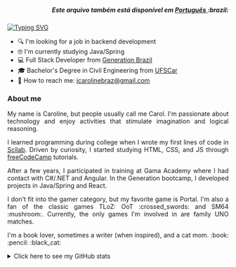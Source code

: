 <h5 align="right">
	Este arquivo também está disponível em <a href=https://github.com/carolinebraz/carolinebraz/blob/main/README-pt.md> Português </a> :brazil: 
</h5>

[![Typing SVG](https://readme-typing-svg.demolab.com?font=Montserrat&size=42&pause=1000&color=1993FF&vCenter=true&width=500&lines=Hello+🌎;I'm+Caroline+Braz;Full+Stack+Developer)](https://git.io/typing-svg)

- :mag: I'm looking for a job in backend development
- :nerd_face: I'm currently studying Java/Spring
- :computer: Full Stack Developer from [Generation Brazil](https://brazil.generation.org/)
- :mortar_board: Bachelor's Degree in Civil Engineering from [UFSCar](https://www.ufscar.br/)
- :email: How to reach me: [jcarolinebraz@gmail.com](mailto:jcarolinebraz@gmail.com)

### About me

<div align="justify">
  <p>
  My name is Caroline, but people usually call me Carol. I'm passionate about technology and enjoy activities that stimulate imagination and logical reasoning.
  </p>
  <p>	
  I learned programming during college when I wrote my first lines of code in <a href="https://www.scilab.org/">Scilab</a>. Driven by curiosity, I started studying HTML, CSS, and JS through <a href="https://www.freecodecamp.org/">freeCodeCamp</a> tutorials. 
  </p>
  <p> 
  After a few years, I participated in training at Gama Academy where I had contact with C#/.NET and Angular. In the Generation bootcamp, I developed projects in Java/Spring and React.
  </p>
  <p>
  I don't fit into the gamer category, but my favorite game is Portal. I'm also a fan of the classic games TLoZ: OoT :crossed_swords: and SM64 :mushroom:. Currently, the only games I'm involved in are family UNO matches.
  </p>
  <p>
  I'm a book lover, sometimes a writer (when inspired), and a cat mom. :book: :pencil: :black_cat:
  </p>
</div>

<details>
  <summary>
    Click here to see my GitHub stats
  </summary>
  <p></p>
  <div align="center">
    <a href="https://github.com/anuraghazra/github-readme-stats">
      <img src="https://github-readme-stats.vercel.app/api?username=carolinebraz&show_icons=true&theme=github_dark">
      <img src="https://github-readme-stats.vercel.app/api/top-langs?username=carolinebraz&show_icons=true&layout=compact&theme=github_dark">
    </a>
  </div>
</details>